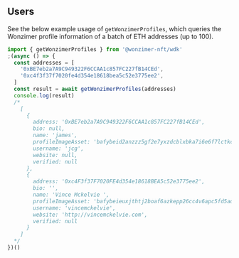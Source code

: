 ## Users

See the below example usage of `getWonzimerProfiles`, which queries the Wonzimer profile information of a batch of ETH addresses (up to 100).

```typescript
import { getWonzimerProfiles } from '@wonzimer-nft/wdk'
;(async () => {
  const addresses = [
    '0xBE7eb2a7A9C949322F6CCAA1c857FC227fB14CEd',
    '0xc4f3f37f7020fe4d354e18618bea5c52e3775ee2',
  ]
  const result = await getWonzimerProfiles(addresses)
  console.log(result)
  /*
    [
      {
        address: '0xBE7eb2a7A9C949322F6CCAA1c857FC227fB14CEd',
        bio: null,
        name: 'james',
        profileImageAsset: 'bafybeid2anzzz5gf2e7yxzdcblxbka7i6e6f7lctkc3em3j56pyfv57uti',
        username: 'jcg',
        website: null,
        verified: null
      },
      {
        address: '0xc4F3f37F7020FE4d354e18618BEA5c52e3775ee2',
        bio: '',
        name: 'Vince Mckelvie ',
        profileImageAsset: 'bafybeieuxjthtj2boaf6azkepp26cc4v6apc5fd5aqceaug4rrnkj7hz6q',
        username: 'vincemckelvie',
        website: 'http://vincemckelvie.com',
        verified: null
      }
    ]
  */
})()
```
